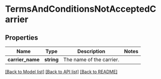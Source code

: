 # TermsAndConditionsNotAcceptedCarrier

## Properties

Name | Type | Description | Notes
------------ | ------------- | ------------- | -------------
**carrier_name** | **string** | The name of the carrier. |

[[Back to Model list]](../../README.md#documentation-for-models) [[Back to API list]](../../README.md#documentation-for-api-endpoints) [[Back to README]](../../README.md)

